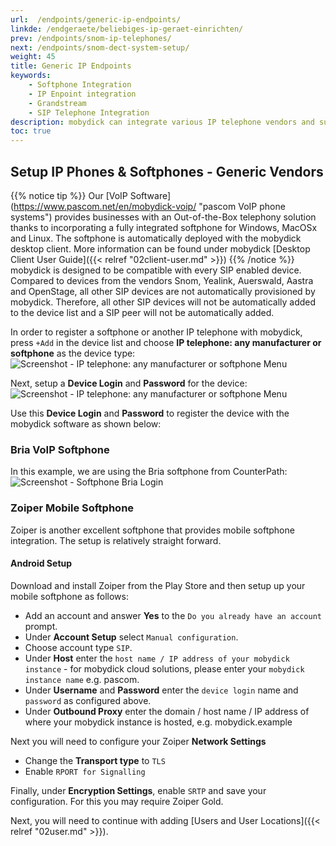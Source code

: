 ```yaml
---
url:  /endpoints/generic-ip-endpoints/
linkde: /endgeraete/beliebiges-ip-geraet-einrichten/
prev: /endpoints/snom-ip-telephones/
next: /endpoints/snom-dect-system-setup/
weight: 45
title: Generic IP Endpoints
keywords: 
    - Softphone Integration
    - IP Enpoint integration
    - Grandstream
    - SIP Telephone Integration
description: mobydick can integrate various IP telephone vendors and supports all available SIP softphones
toc: true
---
```


## Setup IP Phones & Softphones - Generic Vendors

{{% notice tip %}}
Our [VoIP Software] (https://www.pascom.net/en/mobydick-voip/ "pascom VoIP phone systems") provides businesses with an Out-of-the-Box telephony solution thanks to incorporating a fully integrated softphone for Windows, MacOSx and Linux. The softphone is automatically deployed with the mobydick desktop client. More information can be found under mobydick [Desktop Client User Guide]({{< relref "02client-user.md" >}})
{{% /notice %}}
mobydick is designed to be compatible with every SIP enabled device. Compared to devices from the vendors Snom, Yealink, Auerswald, Aastra and OpenStage, all other SIP devices are not automatically provisioned by mobydick. Therefore, all other SIP devices will not be automatically added to the device list and a SIP peer will not be automatically added.

In order to register a softphone or another IP telephone with mobydick, press `+Add` in the device list and choose **IP telephone: any manufacturer or softphone** as the device type:
![Screenshot - IP telephone: any manufacturer or softphone Menu](../../images/device_add_softphone.png?width=80% "IP telephone: any manufacturer or softphone Menu")

Next, setup a **Device Login** and **Password** for the device:
![Screenshot - IP telephone: any manufacturer or softphone Menu](../../images/device_softphone_detail.png?width=100% "IP telephone: any manufacturer or softphone Menu")

Use this **Device Login** and **Password** to register the device with the mobydick software as shown below: 
 
### Bria VoIP Softphone

In this example, we are using the Bria softphone from CounterPath:
![Screenshot - Softphone Bria Login ](../../images/device_softphone_bria_settings.png?width=50% "Softphone Bria Login")

### Zoiper Mobile Softphone

Zoiper is another excellent softphone that provides mobile softphone integration. The setup is relatively straight forward. 

#### Android Setup

Download and install Zoiper from the Play Store and then setup up your mobile softphone as follows: 

* Add an account and answer **Yes** to the `Do you already have an account` prompt. 
* Under **Account Setup** select `Manual configuration`.
* Choose account type `SIP`.
* Under **Host** enter the `host name / IP address of your mobydick instance` - for mobydick cloud solutions, please enter your `mobydick instance name` e.g. pascom.
* Under **Username** and **Password** enter the `device login` name and `password` as configured above.
* Under **Outbound Proxy** enter the domain / host name / IP address of where your mobydick instance is hosted, e.g. mobydick.example

Next you will need to configure your Zoiper **Network Settings**

* Change the **Transport type** to `TLS`
* Enable `RPORT for Signalling`

Finally, under **Encryption Settings**, enable `SRTP` and save your configuration.  For this you may require Zoiper Gold.


<!--#### iOS Setup

### CSipSimple

CSipSimple is another popular OpenSource softphone that available to download from the [Google Play Store] (https://play.google.com/store/apps/details?id=com.csipsimple&hl=en "CSipSimple Softphone").-->
Next, you will need to continue with adding [Users and User Locations]({{< relref "02user.md" >}}).

